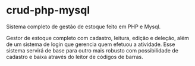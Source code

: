 # crud-php-mysql
Sistema completo de gestão de estoque feito em PHP e Mysql.

Gestor de estoque completo com cadastro, leitura, edição e deleção, além de um sistema de login que gerencia quem efetuou a atividade.
Esse sistema servirá de base para outro mais robusto com possibilidade de cadastro e baixa através do leitor de códigos de barras.
